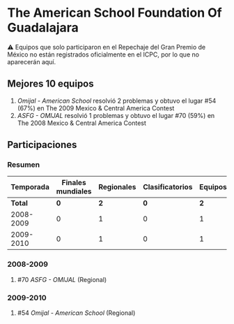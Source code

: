 # The American School Foundation Of Guadalajara

:warning: Equipos que solo participaron en el Repechaje del Gran Premio de México no están registrados oficialmente en el ICPC, por lo que no aparecerán aquí.

## Mejores 10 equipos

1. _Omijal - American School_ resolvió 2 problemas y obtuvo el lugar #54 (67%) en The 2009 Mexico & Central America Contest
1. _ASFG - OMIJAL_ resolvió 1 problemas y obtuvo el lugar #70 (59%) en The 2008 Mexico & Central America Contest

## Participaciones

### Resumen

| Temporada | Finales mundiales | Regionales | Clasificatorios | Equipos |
| --- | --- | --- | --- | --- |
| **Total** | **0** | **2** | **0** | **2** |
| 2008-2009 | 0 | 1 | 0 | 1 |
| 2009-2010 | 0 | 1 | 0 | 1 |

### 2008-2009

1. #70 _ASFG - OMIJAL_ (Regional)

### 2009-2010

1. #54 _Omijal - American School_ (Regional)



